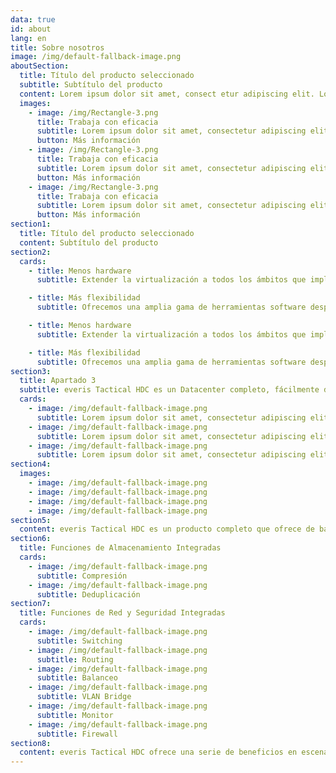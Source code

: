 ```yaml
---
data: true
id: about
lang: en
title: Sobre nosotros
image: /img/default-fallback-image.png
aboutSection:
  title: Título del producto seleccionado
  subtitle: Subtítulo del producto
  content: Lorem ipsum dolor sit amet, consect etur adipiscing elit. Lorem ipsum dolor sit am et, consectetur adipiscing elit. Lorem ip sum dolor sit a met, consectetur adipisci ng elit.
  images:
    - image: /img/Rectangle-3.png
      title: Trabaja con eficacia
      subtitle: Lorem ipsum dolor sit amet, consectetur adipiscing elit.
      button: Más información
    - image: /img/Rectangle-3.png
      title: Trabaja con eficacia
      subtitle: Lorem ipsum dolor sit amet, consectetur adipiscing elit.
      button: Más información
    - image: /img/Rectangle-3.png
      title: Trabaja con eficacia
      subtitle: Lorem ipsum dolor sit amet, consectetur adipiscing elit.
      button: Más información
section1:
  title: Título del producto seleccionado
  content: Subtítulo del producto
section2:
  cards:
    - title: Menos hardware
      subtitle: Extender la virtualización a todos los ámbitos que implican un despliegue de Datacenter (Red, Almacenamiento, Seguridad) reduce significativamente el número de equipos que deben transportarse y la logística asociada.

    - title: Más flexibilidad
      subtitle: Ofrecemos una amplia gama de herramientas software desplegadas sobre una plataforma de servidores x86 estándar que permitirá implantar cualquier aplicación actual o futura, manteniendo criterios de protección de la inversión.

    - title: Menos hardware
      subtitle: Extender la virtualización a todos los ámbitos que implican un despliegue de Datacenter (Red, Almacenamiento, Seguridad) reduce significativamente el número de equipos que deben transportarse y la logística asociada.

    - title: Más flexibilidad
      subtitle: Ofrecemos una amplia gama de herramientas software desplegadas sobre una plataforma de servidores x86 estándar que permitirá implantar cualquier aplicación actual o futura, manteniendo criterios de protección de la inversión.
section3:
  title: Apartado 3
  subtitle: everis Tactical HDC es un Datacenter completo, fácilmente desplegable, construido con servidores x86 y switches de alta capacidad basados en estándares que ofrece en un formato compacto, apto para ser desplegado por dos personas que ofrece todas las funcionalidades básicas que se requieren en cualquier centro de datos profesional.
  cards:
    - image: /img/default-fallback-image.png
      subtitle: Lorem ipsum dolor sit amet, consectetur adipiscing elit, sed do eiusmod tempor incididunt ut labore et dolore magna aliqua. Ut enim ad minim veniam, quis nostrud exercitation ullamco laboris nisi ut aliquip ex ea commodo consequat. Duis aute irure dolor in reprehenderit in voluptate velit esse cillum dolore eu fugiat nulla pariatur. Excepteur sint Occaecat cupidatat non proident, sunt in culpa qui officia deserunt mollit anim id est laborum. Duis aute irure dolor in reprehenderit in voluptate velit esse cillum dolore eu fugiat nulla pariatur. Excepteur sint Occaecat cupidatat non proident, sunt in culpa qui officia deserunt mollit anim id est laborum.
    - image: /img/default-fallback-image.png
      subtitle: Lorem ipsum dolor sit amet, consectetur adipiscing elit, sed do eiusmod tempor incididunt ut labore et dolore magna aliqua. Ut enim ad minim veniam, quis nostrud exercitation ullamco laboris nisi ut aliquip ex ea commodo consequat. Duis aute irure dolor in reprehenderit in voluptate velit esse cillum dolore eu fugiat nulla pariatur. Excepteur sint Occaecat cupidatat non proident, sunt in culpa qui officia deserunt mollit anim id est laborum. Duis aute irure dolor in reprehenderit in voluptate velit esse cillum dolore eu fugiat nulla pariatur. Excepteur sint Occaecat cupidatat non proident, sunt in culpa qui officia deserunt mollit anim id est laborum.
    - image: /img/default-fallback-image.png
      subtitle: Lorem ipsum dolor sit amet, consectetur adipiscing elit, sed do eiusmod tempor incididunt ut labore et dolore magna aliqua. Ut enim ad minim veniam, quis nostrud exercitation ullamco laboris nisi ut aliquip ex ea commodo consequat. Duis aute irure dolor in reprehenderit in voluptate velit esse cillum dolore eu fugiat nulla pariatur. Excepteur sint Occaecat cupidatat non proident, sunt in culpa qui officia deserunt mollit anim id est laborum. Duis aute irure dolor in reprehenderit in voluptate velit esse cillum dolore eu fugiat nulla pariatur. Excepteur sint Occaecat cupidatat non proident, sunt in culpa qui officia deserunt mollit anim id est laborum.
section4:
  images:
    - image: /img/default-fallback-image.png
    - image: /img/default-fallback-image.png
    - image: /img/default-fallback-image.png
    - image: /img/default-fallback-image.png
section5:
  content: everis Tactical HDC es un producto completo que ofrece de base las capacidades de cómputo, almacenamiento, red y seguridad de un Datacenter moderno mediante la integración de un software de virtualización que permitirá desplegar en este sistema, cualquier software estándar o aplicación propietaria que esté desarrollada sobre plataformas estándar x86.
section6:
  title: Funciones de Almacenamiento Integradas
  cards:
    - image: /img/default-fallback-image.png
      subtitle: Compresión
    - image: /img/default-fallback-image.png
      subtitle: Deduplicación
section7:
  title: Funciones de Red y Seguridad Integradas
  cards:
    - image: /img/default-fallback-image.png
      subtitle: Switching
    - image: /img/default-fallback-image.png
      subtitle: Routing
    - image: /img/default-fallback-image.png
      subtitle: Balanceo
    - image: /img/default-fallback-image.png
      subtitle: VLAN Bridge
    - image: /img/default-fallback-image.png
      subtitle: Monitor
    - image: /img/default-fallback-image.png
      subtitle: Firewall
section8:
  content: everis Tactical HDC ofrece una serie de beneficios en escenarios de despliegue rápido que ningún otro producto del mercado es capaz de conseguir.
---
```

